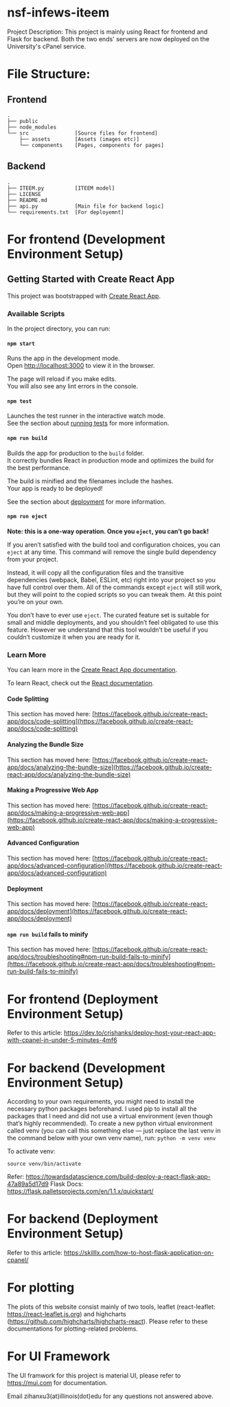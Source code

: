 # nsf-infews-iteem

Project Description: This project is mainly using React for frontend and Flask for backend. Both the two ends' servers are now deployed on the University's cPanel service.

# File Structure:
## Frontend
```
.
├── public        
├── node_modules
└── src               [Source files for frontend]
    ├── assets        [Assets (images etc)]
    └── components    [Pages, components for pages]
```
## Backend
```
.
├── ITEEM.py          [ITEEM model]
├── LICENSE
├── README.md
├── api.py            [Main file for backend logic]
└── requirements.txt  [For deployemnt]
```

# For frontend (Development Environment Setup)

## Getting Started with Create React App

This project was bootstrapped with [Create React App](https://github.com/facebook/create-react-app).

### Available Scripts

In the project directory, you can run:

#### `npm start`

Runs the app in the development mode.\
Open [http://localhost:3000](http://localhost:3000) to view it in the browser.

The page will reload if you make edits.\
You will also see any lint errors in the console.

#### `npm test`

Launches the test runner in the interactive watch mode.\
See the section about [running tests](https://facebook.github.io/create-react-app/docs/running-tests) for more information.

#### `npm run build`

Builds the app for production to the `build` folder.\
It correctly bundles React in production mode and optimizes the build for the best performance.

The build is minified and the filenames include the hashes.\
Your app is ready to be deployed!

See the section about [deployment](https://facebook.github.io/create-react-app/docs/deployment) for more information.

#### `npm run eject`

**Note: this is a one-way operation. Once you `eject`, you can’t go back!**

If you aren’t satisfied with the build tool and configuration choices, you can `eject` at any time. This command will remove the single build dependency from your project.

Instead, it will copy all the configuration files and the transitive dependencies (webpack, Babel, ESLint, etc) right into your project so you have full control over them. All of the commands except `eject` will still work, but they will point to the copied scripts so you can tweak them. At this point you’re on your own.

You don’t have to ever use `eject`. The curated feature set is suitable for small and middle deployments, and you shouldn’t feel obligated to use this feature. However we understand that this tool wouldn’t be useful if you couldn’t customize it when you are ready for it.

### Learn More

You can learn more in the [Create React App documentation](https://facebook.github.io/create-react-app/docs/getting-started).

To learn React, check out the [React documentation](https://reactjs.org/).

#### Code Splitting

This section has moved here: [https://facebook.github.io/create-react-app/docs/code-splitting](https://facebook.github.io/create-react-app/docs/code-splitting)

#### Analyzing the Bundle Size

This section has moved here: [https://facebook.github.io/create-react-app/docs/analyzing-the-bundle-size](https://facebook.github.io/create-react-app/docs/analyzing-the-bundle-size)

#### Making a Progressive Web App

This section has moved here: [https://facebook.github.io/create-react-app/docs/making-a-progressive-web-app](https://facebook.github.io/create-react-app/docs/making-a-progressive-web-app)

#### Advanced Configuration

This section has moved here: [https://facebook.github.io/create-react-app/docs/advanced-configuration](https://facebook.github.io/create-react-app/docs/advanced-configuration)

#### Deployment

This section has moved here: [https://facebook.github.io/create-react-app/docs/deployment](https://facebook.github.io/create-react-app/docs/deployment)

#### `npm run build` fails to minify

This section has moved here: [https://facebook.github.io/create-react-app/docs/troubleshooting#npm-run-build-fails-to-minify](https://facebook.github.io/create-react-app/docs/troubleshooting#npm-run-build-fails-to-minify)


# For frontend (Deployment Environment Setup)

Refer to this article: https://dev.to/crishanks/deploy-host-your-react-app-with-cpanel-in-under-5-minutes-4mf6


# For backend (Development Environment Setup) 

According to your own requirements, you might need to install the necessary python packages beforehand. I used pip to install all the packages that I need and did not use a virtual environment (even though that’s highly recommended). To create a new python virtual environment called venv (you can call this something else — just replace the last venv in the command below with your own venv name), 
run: `python -m venv venv`

To activate venv:

`source venv/bin/activate`

Refer: https://towardsdatascience.com/build-deploy-a-react-flask-app-47a89a5d17d9
Flask Docs: https://flask.palletsprojects.com/en/1.1.x/quickstart/

# For backend (Deployment Environment Setup)

Refer to this article: https://skilllx.com/how-to-host-flask-application-on-cpanel/

# For plotting

The plots of this website consist mainly of two tools, leaflet (react-leaflet: https://react-leaflet.js.org) and highcharts (https://github.com/highcharts/highcharts-react). Please refer to these documentations for plotting-related problems.

# For UI Framework

The UI framwork for this project is material UI, please refer to https://mui.com for documentation.

Email zihanxu3(at)illinois(dot)edu for any questions not answered above. 
